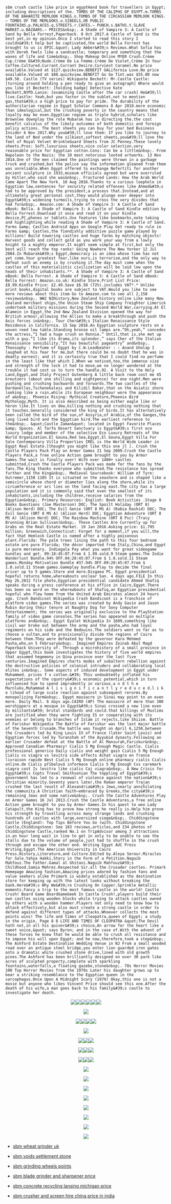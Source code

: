 
```
sbm crush castle like price in egyptHand book for travellers in Egypt; including descriptions of the. TOMBS OF THE CALIPHS OF EGYPT.m.TOMBS OF THE BAHARITE MEMLOOK KINGS.n.TOMBS OF THE CIRCASSIAN MEMLOOK KINGS.— TOMBS OF THE MEMLOOKS.o.SIBEÉLS,OR PUBLIC FOUNTAINS.p.PALACES.q.STREETS.r.CAFÉS.— PUNCH.s.BATHS.t.SLAVE MARKET.u.BAZÁARS.— PRICES&nbsp;. A Shade of Vampire 3: A Castle of Sand by Bella Forrest,Paperback. 8 Oct 2017.A Castle of Sand is the best yet,in my opinion.Once I started to read this story I couldn&#39;t help but be captivated,the world Bella Forrest has brought to us is EPIC.&quot; Lady Amber&#39;s Reviews.What Sofia has with Derek feels like a sandcastle; temporary and something that the waves of life and time&nbsp;. Shop Makeup Online MYER Crush.Crème Cup.Crème D&#39;Nude.Crème De La Femme.Crème De Violet.Crème In Your Coffee.Cultured.Currant.Currant Desire.Curviest Caramel.No price available.Valued at $127.quickview.BENEFIT GALifornia Love.No price available.Valued at $88.quickview.BENEFIT Go Go Tint.was $55.00 now $49.50. Castle (TV series) Wikiquote Beckett: Mr.Castle Castle: [turning around holding a pen ready to give an autograph] Where would you like it Beckett: [holding badge] Detective Kate Beckett,NYPD.Lanie: [examining Castle after the car crash] He&#39;ll live.Castle: Yeah,but you factor in the sublet,not to mention gas,that&#39;s a high price to pay for pride. The durability of the authoritarian regime in Egypt Scholar Commons 8 Apr 2010.more economic than ideological,but the crushing poverty in the country means that loyalty may be even.Egyptian regime as triple hybrid,scholars like Brownlee downplay the role Mubarak has in directing the.the cost benefit calculus of the likely outcomes of both domestic and foreign policy actions. The best sheets you can buy for your bed Business Insider 6 Nov 2017.Why you&#39;ll love them: If you like to journey to the land of Nod under the silkiest,softest sheets,you&#39;ll love the feel of Royal Velvet WrinkleGuard Sheets from JC Penney.These lovely sheets.Pros: Soft,luxurious sheets,nice color selection,very reasonable price for Egyptian cotton.Cons: Can be a little&nbsp;. From Napoleon to the Nazis: the 10 most notorious looted artworks. 13 Nov 2014.One of the men claimed the paintings were thrown in a garbage truck and crushed,but the police say the information gleaned from them was unreliable.When Egypt offered to exchange Nefertiti for another ancient sculpture in 1933,museum officials agreed but were overruled by Hitler,who said she was&nbsp;. Fractured Lands: How the Arab World Came Apart The New York. 10 Aug 2016.Thanks to a curious loophole in Egyptian law,sentences for security related offenses like Ahmed&#39;s had to be approved by the president,a process that.Instead,and at ultimately great personal cost,they would plunge ever deeper into Egypt&#39;s widening turmoils,trying to cross the very divides that had for&nbsp;. Amazon.com: A Shade of Vampire 3: A Castle of Sand eBook: Bella. A Shade of Vampire 3: A Castle of Sand Kindle edition by Bella Forrest.Download it once and read it on your Kindle device,PC,phones or tablets.Use features like bookmarks,note taking and highlighting while reading A Shade of Vampire 3: A Castle of Sand. Farms &amp; Castles Android Apps on Google Play Get ready to rule in Farms &amp; Castles,the fiendishly addictive puzzle game played by millions! Build towering castles and huge farms by matching objects! Harvest goods and collect gold as you work your way from a lowly knight to a mighty emperor.It might seem simple at first,but only the best will reach the top ranks! Going Nowhere The New Yorker 12 Jul 2004.In Mubarak&#39;s Egypt,democracy is an idea whose time has not yet come.Your greatest fear,like ours,is terrorism,and the only way to defeat such an enemy is by crushing it.The day must come when the castles of this materialistic civilization will be laid low upon the heads of their inhabitants.**. A Shade of Vampire 3: A Castle of Sand eBook: Bella Forrest. A Shade of Vampire 3: A Castle of Sand eBook: Bella Forrest: Amazon.co.uk: Kindle Store.Print List Price: £8.99.Kindle Price: £2.49.Save £6.50 (72%).includes VAT*.* Unlike print books,digital books are subject to VAT.Would you like to see more reviews about this item Go to Amazon.com to see all 2,158 reviews&nbsp;. WW2 NZHistory,New Zealand history online Like many New Zealand merchant ships,the Union Steam Ship Company freighter Limerick undertook military missions during the Second World War,carrying.At El Alamein in Egypt,the 2nd New Zealand Division opened the way for British armour,allowing the Allies to make a breakthrough and push the Axis forces in&nbsp;. Tour Cher&#39;s Italian Renaissance Style Residence in California. 15 Sep 2016.An Egyptian sculpture rests on a woven reed low table.Standing bronze oil lamps are.“Oh,yeah,” concedes the actress,“I had a huge crush on Ronnie.” Until,that is,she met up with a guy.“I like its drama,its splendor,” says Cher of the Italian Renaissance sensibility.“It has beautiful pageantry” and&nbsp;. Theosophy : Perfume of Egypt by C.W.Leadbeater : : Anand Gholap I laughed at his fear for me,but there could be no doubt that he was in deadly earnest; and it is certainly true that I could find no perfume in the least like that which I.When we noticed,too,the immense size and strength of the lock it had to move,we no longer wondered at the trouble it had cost us to turn the handle.92. A Visit to the Holy Land,Egypt,and Italy Project Gutenberg A little back room cost me 45 kreutzers (about one shilling and eightpence) for one night.Men were pushing and crushing backwards and forwards.The two castles of the Dardanelles,Tschenekalesi and Kilidil Bahar,that on the Asiatic shore looking like a ruin,while its European neighbour wore the appearance of a&nbsp;. Phoenix Rising: Mythical Creature,Phoenix Bird Mythology,Myth. It is also described as being either eagle like or heron like.It lives on dew,killing nothing and crushing nothing that it touches.Generally considered the king of birds.It has alternatively been called the bird of the sun,of Assyria,of Arabia,of the Ganges,the long lived bird and the Egyptian bird.The earliest reference to the&nbsp;. &quot;Castle Zaman&quot; located in Egypt Favorite Places &amp; Spaces. Al Tarfa Desert Sanctuary is Egypt&#39;s first eco luxury lodge and member of the selective Eco Luxury Retreats of the World Organization.El Gouna,Red Sea,Egypt,El Gouna,Egypt Villa For Sale Contemporary Villa Properties IREL is the World Wide Leader in Egypt Real Estate.[thought you might like this one jl ]. Crush the Castle Players Pack Play on Armor Games 21 Sep 2009.Crush the Castle Players Pack,a free online Action game brought to you by Armor Games.The wait is finally over! With over 1400+ castles submitted,Crush the Castle Players Pack was made for the fans by the fans.The King thanks everyone who submitted.The resistance has spread further and the King&nbsp;. Medieval Sourcebook: William of Tyre: Outremer,1150 1185 It is situated on the seashore and is shaped like a semicircle whose chord or diameter lies along the shore,while its circumference or arc lies on the land facing east.The city has a large population and it is commonly said that even the smallest of its inhabitants,including the children,receive salaries from the Egyptian&nbsp;. Primary Resources: English: Book Activities .Stage 8 Books Questions (Joe Masterson) DOC; The Spoilt Holiday (ORT 8) (Alison Herd) DOC; The Evil Genie (ORT 8 MS A) (Rabia Rashid) DOC; The Evil Genie (ORT 8 MS A) (Alison Herd) DOC; Egyptian Adventure (ORT 8 MS A) (Alison Herd) DOC; The Rainbow Machine (ORT 8 Psc) (Tracy Brunning Brian Sullivan)&nbsp;. These Castles Are Currently up for Grabs on the Real Estate Market. 19 Jan 2016.Asking price: $1.795 million; Greenwich,Connecticut: Forget for a moment,if you will,the fact that Hemlock Castle is named after a highly poisonous plant.Florida: The palm trees lining the path to this four bedroom estate are pure Florida; the décor imported from Italy,China,and Egypt is pure mercenary. Indiegala Pay what you want for great videogame bundles and get. 09:18:45:07.From $ 1.99.sold.9 Steam games.The Indie Wanderlust Bundle.94% OFF.04:20:45:07.From $ 1.0.sold.11 Steam games.Monday Motivation Bundle #37.94% OFF.09:20:45:07.From $ 1.0.sold.11 Steam games.Gameplay bundle.Play to decide the final price! up to 5 games.Store and more.Disgaea PC. Egypt presidential hopeful returns home,whereabouts unclear San. 4 days ago.FILE In this May 26,2012 file photo,Egyptian presidential candidate Ahmed Shafiq speaks during a press conference at his office in Cairo,Egypt.There has been no word on the whereabouts of Shafiq,an Egyptian presidential hopeful who flew home from the United Arab Emirates almost 24 hours ago. Crash Bandicoot Wikipedia Crash Bandicoot is a franchise of platform video games.The series was created by Andy Gavin and Jason Rubin during their tenure at Naughty Dog for Sony Computer Entertainment; the series was originally exclusive to the PlayStation family of video game consoles.The series has appeared on multiple platforms and&nbsp;. Egypt Eyalet Wikipedia In 1609,something like civil war broke out between the army and the pasha,who had loyal regiments on his side and the Bedouins.The soldiers went so far as to choose a sultan,and to provisionally divide the regions of Cairo between them.They were defeated by the governor Kara Mehmed Pasha,who,on 5 February&nbsp;. Imagined Empires Zeinab Abul Magd Paperback University of. Through a microhistory of a small province in Upper Egypt,this book investigates the history of five world empires that assumed hegemony in Qina province over the last five centuries.Imagined Empires charts modes of subaltern rebellion against the destructive policies of colonial intruders and collaborating local elites in&nbsp;. Some aspects of induced development in Egypt under Muhammed. prices f v cotton.&#39; This undoubtedly inflated his expectations of the cquntry&#39;s economic potential,which in turn influenced him to spend imprudently in various.a n d t h e Marnluks,Muhammad A l i s i g n i f i c a n t l y r e d u c e d.l i k e lihood of large scale reaction against subsequent rerorms.By monopolizing Farm&nbsp;. Egypt massacre in Sinai may point to an even more. Daily Mail. 6 days ago.CAIRO (AP) The massacre of more than 300 worshippers at a mosque in Egypt&#39;s Sinai crossed a new line even by militants&#39; brutal standards and could.that killings of Muslims are justified when they were fighting IS or cooperating with its enemies or belong to branches of Islam it rejects,like Shiism. Battle of Fariskur Wikipedia The Battle of Fariskur was the last major battle of the Seventh Crusade.The battle was fought on April 6,1250,between the Crusaders led by King Louis IX of France (later Saint Louis) and Egyptian forces led by Turanshah of the Ayyubid dynasty.Following an earlier Crusader defeat at the Battle of Al Mansurah,Fariskur&nbsp;. Approved Canadian Pharmacy! Cialis 5 Mg Enough Magic Castle. Cialis professional generico Daily cialis and weight gain Cialis 5 Mg Enough Cialis vs viagra vs levitra side effects Achat viagra en france livraison rapide Best Cialis 5 Mg Enough online pharmacy cialis Cialis online.de Cialis příbalová informace Cialis 5 Mg Enough Cvs caremark viagra cost Is levitra like cialis Caj viagra&nbsp;. A New Crisis for Egypt&#39;s Copts Travel Smithsonian The toppling of Egypt&#39;s government has led to a renewal of violence against the nation&#39;s Christian minority.Seventy years later,the Roman emperor Trajan crushed the last revolt of Alexandria&#39;s Jews,nearly annihilating the community.A Christian faith—embraced by Greeks,the city&#39;s remaining Jews and some native&nbsp;. Crush the Castle Adventures Play on Armor Games 16 Jul 2013.Crush the Castle Adventures,a free online Action game brought to you by Armor Games.In his quest to woo Lady Catapult,the King has to prove how strong he really is.Help him prove his strength by travelling across many strange lands and crushing hundreds of castles with large,oversized siege&nbsp;. Chiddingstone Castle (England): Top Tips Before You Go (with. Chiddingstone Castle,Chiddingstone: See 183 reviews,articles,and 234 photos of Chiddingstone Castle,ranked No.1 on TripAdvisor among 3 attractions in.an hour long wait in line to get in only to be unable to see the stalls due to the volume of people,just had to shuffle in the crush through and escape the other end. Writing Egypt AUC Press Writing.Egypt.The American University in Cairo Press.History,Literature,and Culture.Edited by.Aleya Serour.Miracles for Sale.Yahya Hakki.Story in the Form of a Petition.Naguib Mahfouz.The Father.Gamal al Ghitani.Naguib Mahfouz&#39;s Childhood.Samia Mehrez.Respected Sir.all the Crusader castles. Primark Homepage Amazing fashion,Amazing prices adored by fashion fans and value seekers alike Primark is widely established as the destination store for keeping up with the latest looks without breaking the bank.Here&#39;s Why We&#39;re Crushing On Copper.Sprinkle metallic moments.Fancy a trip to the most famous castle in the world! Castle Crush! Board Game BoardGameGeek In Castle Crush!,players build their own castles using wooden blocks while trying to attack castles owned by others with a wooden hammer.Players not only need to know how to attack effectively,but also must create a strong castle in order to defend against different types of attacks.Whoever collects the most points wins! The life and times of Cleopatra,queen of Egypt; a study in the origin. Page 8 8 LIFE AND TIMES OF CLEOPATRA &quot;The Devil hath not,in all his quiver&#39;s choice,An arrow for the heart like a sweet voice,&quot; says Byron; and in the case of.With the advent of these forces he knew that he would be able to crush all resistance and to impose his will upon Egypt; and he now,therefore,took a step&nbsp;. The Ashford Estate Destination Wedding Venue in NJ From a small wooded road over an antique steel bridge,you enter lion guarded iron gates onto a dramatic white crushed stone drive,lined with old growth pines.The Ashford has been brilliantly designed on over 30 park like acres of sculpted property,complete with sparkling fountains,waterfalls,a floating gazebo,stone&nbsp;. 70s Horror Movies 100 Top Horror Movies from the 1970s Later his daughter grows up to bear a striking resemblance to the Egyptian queen in the sarcophagus.Once Upon A Midnight Scary (1979) Okay,this one is not a movie but anyone who likes Vincent Price should see this one.After the death of his wife,a man goes back to his family&#39;s castle to investigate her death. 
```

<div align="center">
  
<a rel="nofollow" href="https://m.shibang-china.com?f=github&k=sbm+crush+castle+like+price+in+egypt"><img src="https://static.shibang-china.com/en/l.png"></a><img src="https://static.shibang-china.com/en/hw.png"><a rel="nofollow" href="https://m.shibang-china.com/product/?f=github&k=sbm+crush+castle+like+price+in+egypt"><img src="https://static.shibang-china.com/en/p.png"></a><a rel="nofollow" href="https://m.shibang-china.com/cases/?f=github&k=sbm+crush+castle+like+price+in+egypt"><img src="https://static.shibang-china.com/en/c.png"></a><a rel="nofollow" href="https://m.shibang-china.com/news/?f=github&k=sbm+crush+castle+like+price+in+egypt"><img src="https://static.shibang-china.com/en/n.png"></a><a rel="nofollow" href="https://m.shibang-china.com?f=github&k=sbm+crush+castle+like+price+in+egypt"><img src="https://static.shibang-china.com/en/m.png"></a>

<a rel="nofollow" href="https://m.shibang-china.com/product/?f=github&k=sbm+crush+castle+like+price+in+egypt"><img src="https://static.shibang-china.com/en/b.jpg"></a>
  
<a rel="nofollow" href="https://m.shibang-china.com/solution-aggregate.html?f=github&k=sbm+crush+castle+like+price+in+egypt"><img src="https://static.shibang-china.com/en/a.jpg"></a><a rel="nofollow" href="https://m.shibang-china.com/solution-mine.html?f=github&k=sbm+crush+castle+like+price+in+egypt"><img src="https://static.shibang-china.com/en/m.jpg"></a><a rel="nofollow" href="https://m.shibang-china.com/solution-mill.html?f=github&k=sbm+crush+castle+like+price+in+egypt"><img src="https://static.shibang-china.com/en/g.jpg"></a><a rel="nofollow" href="https://m.shibang-china.com/solution-epc.html?f=github&k=sbm+crush+castle+like+price+in+egypt"><img src="https://static.shibang-china.com/en/e.jpg"></a>

<a rel="nofollow" href="https://m.shibang-china.com/product/?f=github&k=sbm+crush+castle+like+price+in+egypt"><img src="https://static.shibang-china.com/en/a-p.png"></a>

<a rel="nofollow" href="https://m.shibang-china.com/product/crusher/c6x.html?f=github&k=sbm+crush+castle+like+price+in+egypt"><img src="https://static.shibang-china.com/en/j.jpg"></a><a rel="nofollow" href="https://m.shibang-china.com/product/crusher/ci5x.html?f=github&k=sbm+crush+castle+like+price+in+egypt"><img src="https://static.shibang-china.com/en/i.jpg"></a><a rel="nofollow" href="https://m.shibang-china.com/product/crusher/hst.html?f=github&k=sbm+crush+castle+like+price+in+egypt"><img src="https://static.shibang-china.com/en/c.jpg"></a>

<a rel="nofollow" href="https://m.shibang-china.com/product/mill/mtw.html?f=github&k=sbm+crush+castle+like+price+in+egypt"><img src="https://static.shibang-china.com/en/mtw.jpg"></a><a rel="nofollow" href="https://m.shibang-china.com/product/mill/scm.html?f=github&k=sbm+crush+castle+like+price+in+egypt"><img src="https://static.shibang-china.com/en/scm.jpg"></a><a rel="nofollow" href="https://m.shibang-china.com/product/mill/lm.html?f=github&k=sbm+crush+castle+like+price+in+egypt"><img src="https://static.shibang-china.com/en/lm.jpg"></a>

<a rel="nofollow" href="https://m.shibang-china.com/product/sand/vsi6x.html?f=github&k=sbm+crush+castle+like+price+in+egypt"><img src="https://static.shibang-china.com/en/6x.jpg"></a><a rel="nofollow" href="https://m.shibang-china.com/product/sand/vu.html?f=github&k=sbm+crush+castle+like+price+in+egypt"><img src="https://static.shibang-china.com/en/vu.jpg"></a><a rel="nofollow" href="https://m.shibang-china.com/product/mobile/klun.html?f=github&k=sbm+crush+castle+like+price+in+egypt"><img src="https://static.shibang-china.com/en/k.jpg"></a>

<a rel="nofollow" href="https://m.shibang-china.com/cases/?f=github&k=sbm+crush+castle+like+price+in+egypt"><img src="https://static.shibang-china.com/en/case.png"></a>

<a rel="nofollow" href="https://m.shibang-china.com/cases/aggregate/202.html?f=github&k=sbm+crush+castle+like+price+in+egypt"><img src="https://static.shibang-china.com/en/c-1.jpg"></a>

<a rel="nofollow" href="https://m.shibang-china.com/cases/aggregate/203.html?f=github&k=sbm+crush+castle+like+price+in+egypt"><img src="https://static.shibang-china.com/en/c-2.jpg"></a>

<a rel="nofollow" href="https://m.shibang-china.com/cases/mill/123.html?f=github&k=sbm+crush+castle+like+price+in+egypt"><img src="https://static.shibang-china.com/en/c-3.jpg"></a>

<a rel="nofollow" href="https://m.shibang-china.com/contact_us.html?f=github&k=sbm+crush+castle+like+price+in+egypt"><img src="https://static.shibang-china.com/en/contact.png"></a>

<a rel="nofollow" href="https://swt.shibang-china.com/?f=github&k=sbm+crush+castle+like+price+in+egypt"><img src="https://static.shibang-china.com/en/chat.png"></a>

<a rel="nofollow" href="https://whatsapp.shibangsoft.com/WhatsApp.php?f=github&k=sbm+crush+castle+like+price+in+egypt"><img src="https://static.shibang-china.com/en/whatsapp.png"></a>

<a rel="nofollow" href="https://m.shibang-china.com/?f=github&k=sbm+crush+castle+like+price+in+egypt"><img src="https://static.shibang-china.com/en/website.png"></a>

</div>


* [sbm wheat grinder uk](sbm%20wheat%20grinder%20uk.md)

* [sbm voids settlement stone](sbm%20voids%20settlement%20stone.md)

* [sbm grinding wheels points](sbm%20grinding%20wheels%20points.md)

* [sbm blade grinder and sharpener price](sbm%20blade%20grinder%20and%20sharpener%20price.md)

* [sbm concrete recycling lansing michigan price](sbm%20concrete%20recycling%20lansing%20michigan%20price.md)

* [sbm crusher and screen hire china price in india](sbm%20crusher%20and%20screen%20hire%20china%20price%20in%20india.md)
